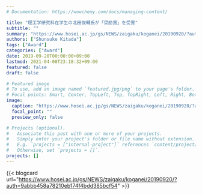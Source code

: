 ```yaml
---
# Documentation: https://wowchemy.com/docs/managing-content/

title: "理工学研究科在学生の北田俊輔氏が「奨励賞」を受賞"
subtitle: ""
summary: "https://www.hosei.ac.jp/gs/NEWS/zaigaku/koganei/20190920/?auth=9abbb458a78210eb174f4bdd385bcf54"
authors: ["Shunsuke Kitada"]
tags: ["Award"]
categories: ["Award"]
date: 2019-09-20T00:00:00+09:00
lastmod: 2021-04-08T23:18:32+09:00
featured: false
draft: false

# Featured image
# To use, add an image named `featured.jpg/png` to your page's folder.
# Focal points: Smart, Center, TopLeft, Top, TopRight, Left, Right, BottomLeft, Bottom, BottomRight.
image:
  caption: "https://www.hosei.ac.jp/gs/NEWS/zaigaku/koganei/20190920/?auth=9abbb458a78210eb174f4bdd385bcf54"
  focal_point: ""
  preview_only: false

# Projects (optional).
#   Associate this post with one or more of your projects.
#   Simply enter your project's folder or file name without extension.
#   E.g. `projects = ["internal-project"]` references `content/project/deep-learning/index.md`.
#   Otherwise, set `projects = []`.
projects: []
---
```


{{< blogcard url="https://www.hosei.ac.jp/gs/NEWS/zaigaku/koganei/20190920/?auth=9abbb458a78210eb174f4bdd385bcf54" >}}
